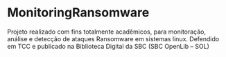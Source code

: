 # MonitoringRansomware
Projeto realizado com fins totalmente acadêmicos, para monitoração, análise e detecção de ataques Ransomware em sistemas linux. Defendido em TCC e publicado na Biblioteca Digital da SBC (SBC OpenLib – SOL)
